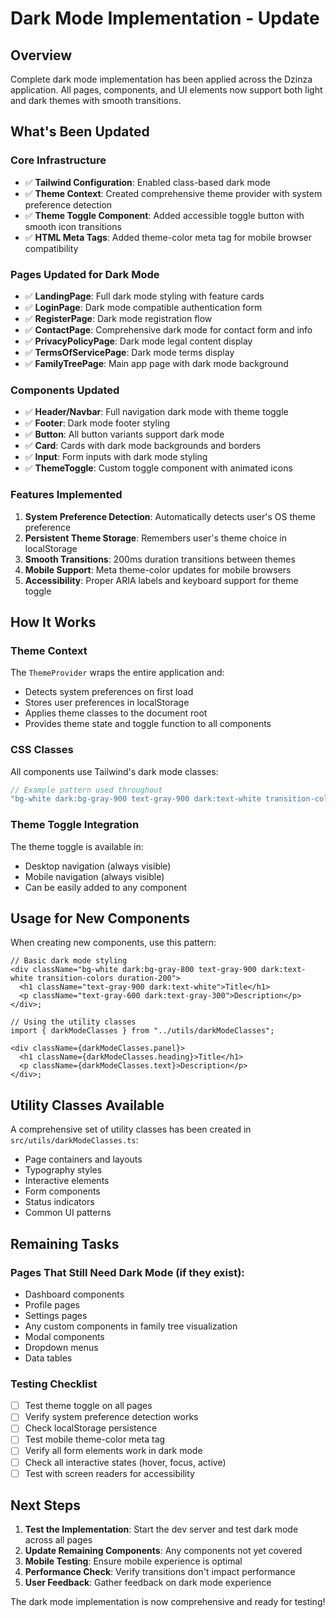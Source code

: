 # Dark Mode Implementation - Update

## Overview

Complete dark mode implementation has been applied across the Dzinza application. All pages, components, and UI elements now support both light and dark themes with smooth transitions.

## What's Been Updated

### Core Infrastructure

- ✅ **Tailwind Configuration**: Enabled class-based dark mode
- ✅ **Theme Context**: Created comprehensive theme provider with system preference detection
- ✅ **Theme Toggle Component**: Added accessible toggle button with smooth icon transitions
- ✅ **HTML Meta Tags**: Added theme-color meta tag for mobile browser compatibility

### Pages Updated for Dark Mode

- ✅ **LandingPage**: Full dark mode styling with feature cards
- ✅ **LoginPage**: Dark mode compatible authentication form
- ✅ **RegisterPage**: Dark mode registration flow
- ✅ **ContactPage**: Comprehensive dark mode for contact form and info
- ✅ **PrivacyPolicyPage**: Dark mode legal content display
- ✅ **TermsOfServicePage**: Dark mode terms display
- ✅ **FamilyTreePage**: Main app page with dark mode background

### Components Updated

- ✅ **Header/Navbar**: Full navigation dark mode with theme toggle
- ✅ **Footer**: Dark mode footer styling
- ✅ **Button**: All button variants support dark mode
- ✅ **Card**: Cards with dark mode backgrounds and borders
- ✅ **Input**: Form inputs with dark mode styling
- ✅ **ThemeToggle**: Custom toggle component with animated icons

### Features Implemented

1. **System Preference Detection**: Automatically detects user's OS theme preference
2. **Persistent Theme Storage**: Remembers user's theme choice in localStorage
3. **Smooth Transitions**: 200ms duration transitions between themes
4. **Mobile Support**: Meta theme-color updates for mobile browsers
5. **Accessibility**: Proper ARIA labels and keyboard support for theme toggle

## How It Works

### Theme Context

The `ThemeProvider` wraps the entire application and:

- Detects system preferences on first load
- Stores user preferences in localStorage
- Applies theme classes to the document root
- Provides theme state and toggle function to all components

### CSS Classes

All components use Tailwind's dark mode classes:

```typescript
// Example pattern used throughout
"bg-white dark:bg-gray-900 text-gray-900 dark:text-white transition-colors duration-200";
```

### Theme Toggle Integration

The theme toggle is available in:

- Desktop navigation (always visible)
- Mobile navigation (always visible)
- Can be easily added to any component

## Usage for New Components

When creating new components, use this pattern:

```tsx
// Basic dark mode styling
<div className="bg-white dark:bg-gray-800 text-gray-900 dark:text-white transition-colors duration-200">
  <h1 className="text-gray-900 dark:text-white">Title</h1>
  <p className="text-gray-600 dark:text-gray-300">Description</p>
</div>;

// Using the utility classes
import { darkModeClasses } from "../utils/darkModeClasses";

<div className={darkModeClasses.panel}>
  <h1 className={darkModeClasses.heading}>Title</h1>
  <p className={darkModeClasses.text}>Description</p>
</div>;
```

## Utility Classes Available

A comprehensive set of utility classes has been created in `src/utils/darkModeClasses.ts`:

- Page containers and layouts
- Typography styles
- Interactive elements
- Form components
- Status indicators
- Common UI patterns

## Remaining Tasks

### Pages That Still Need Dark Mode (if they exist):

- Dashboard components
- Profile pages
- Settings pages
- Any custom components in family tree visualization
- Modal components
- Dropdown menus
- Data tables

### Testing Checklist

- [ ] Test theme toggle on all pages
- [ ] Verify system preference detection works
- [ ] Check localStorage persistence
- [ ] Test mobile theme-color meta tag
- [ ] Verify all form elements work in dark mode
- [ ] Check all interactive states (hover, focus, active)
- [ ] Test with screen readers for accessibility

## Next Steps

1. **Test the Implementation**: Start the dev server and test dark mode across all pages
2. **Update Remaining Components**: Any components not yet covered
3. **Mobile Testing**: Ensure mobile experience is optimal
4. **Performance Check**: Verify transitions don't impact performance
5. **User Feedback**: Gather feedback on dark mode experience

The dark mode implementation is now comprehensive and ready for testing!
